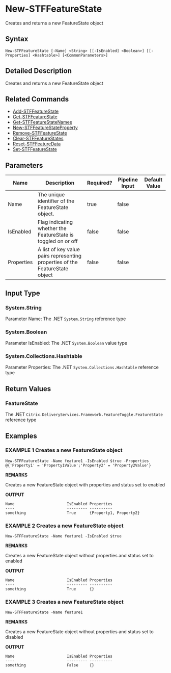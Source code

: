 ﻿# New-STFFeatureState

Creates and returns a new FeatureState object

## Syntax

```
New-STFFeatureState [-Name] <String> [[-IsEnabled] <Boolean>] [[-Properties] <Hashtable>] [<CommonParameters>]
```

## Detailed Description

Creates and returns a new FeatureState object

## Related Commands

* [Add-STFFeatureState](./Add-STFFeatureState)
* [Get-STFFeatureState](./Get-STFFeatureState)
* [Get-STFFeatureStateNames](./Get-STFFeatureStateNames)
* [New-STFFeatureStateProperty](./New-STFFeatureStateProperty)
* [Remove-STFFeatureState](./Remove-STFFeatureState)
* [Clear-STFFeatureStates](./Clear-STFFeatureStates)
* [Reset-STFFeatureData](./Reset-STFFeatureData)
* [Set-STFFeatureState](./Set-STFFeatureState)

## Parameters

| Name   | Description | Required? | Pipeline Input | Default Value |
| --- | --- | --- | --- | --- |
|Name|The unique identifier of the FeatureState object.|true|false| |
|IsEnabled|Flag indicating whether the FeatureState is toggled on or off|false|false| |
|Properties|A list of key value pairs representing properties of the FeatureState object|false|false| |

## Input Type

### System.String

Parameter Name: The .NET `System.String` reference type

### System.Boolean

Parameter IsEnabled: The .NET `System.Boolean` value type

### System.Collections.Hashtable

Parameter Properties: The .NET `System.Collections.Hashtable` reference type

## Return Values

### FeatureState

The .NET `Citrix.DeliveryServices.Framework.FeatureToggle.FeatureState` reference type

## Examples

### EXAMPLE 1 Creates a new FeatureState object

```
New-STFFeatureState -Name feature1 -IsEnabled $true -Properties @{'Property1' = 'Property1Value';'Property2' = 'Property2Value'}
```

**REMARKS**

Creates a new FeatureState object with properties and status set to enabled

**OUTPUT**

```
Name                       IsEnabled Properties               
----                       --------- ----------                
something                  True      {Property1, Property2}
```

### EXAMPLE 2 Creates a new FeatureState object

```
New-STFFeatureState -Name feature1 -IsEnabled $true
```

**REMARKS**

Creates a new FeatureState object without properties and status set to enabled

**OUTPUT**

```
Name                       IsEnabled Properties               
----                       --------- ----------                
something                  True      {}
```

### EXAMPLE 3 Creates a new FeatureState object

```
New-STFFeatureState -Name feature1
```

**REMARKS**

Creates a new FeatureState object without properties and status set to disabled

**OUTPUT**

```
Name                       IsEnabled Properties               
----                       --------- ----------                
something                  False     {}
```
